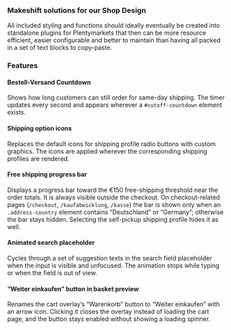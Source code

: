 ### Makeshift solutions for our Shop Design

All included styling and functions should ideally eventually be created into
standalone plugins for Plentymarkets that then can be more resource efficient,
easier configurable and better to maintain than having all packed in a set of
text blocks to copy-paste.

### Features

#### Bestell-Versand Countdown
Shows how long customers can still order for same-day shipping. The timer
updates every second and appears wherever a `#cutoff-countdown` element exists.

#### Shipping option icons
Replaces the default icons for shipping profile radio buttons with custom
graphics. The icons are applied wherever the corresponding shipping profiles are rendered.

#### Free shipping progress bar
Displays a progress bar toward the €150 free-shipping threshold near the order
totals. It is always visible outside the checkout. On checkout-related pages
(`/checkout`, `/kaufabwicklung`, `/kasse`) the bar is shown only when an
`.address-country` element contains “Deutschland” or “Germany”; otherwise the
bar stays hidden. Selecting the self-pickup shipping profile hides it as well.

#### Animated search placeholder
Cycles through a set of suggestion texts in the search field placeholder when
the input is visible and unfocused. The animation stops while typing or when
the field is out of view.

#### “Weiter einkaufen” button in basket preview
Renames the cart overlay’s “Warenkorb” button to “Weiter einkaufen” with an
arrow icon. Clicking it closes the overlay instead of loading the cart page,
and the button stays enabled without showing a loading spinner.
